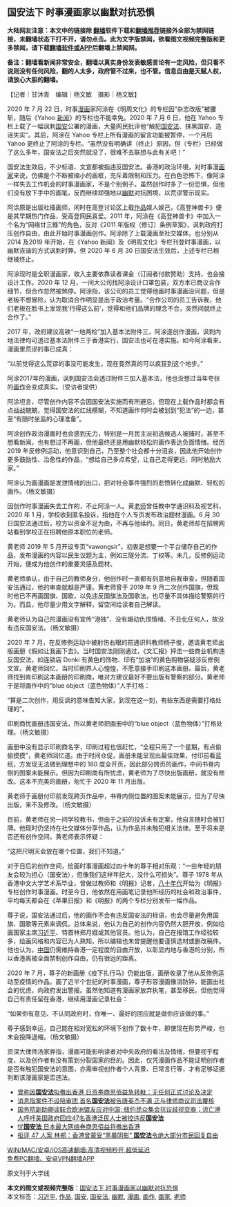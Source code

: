  <h2>国安法下 时事漫画家以幽默对抗恐惧</h2> <p class="notice"><b>大陆网友注意：本文中的链接除 <a href="https://github.com/bannedbook/fanqiang" >翻墙</a>软件下载和<a href="https://github.com/killgcd/justmysocks/blob/master/README.md">翻墙推荐</a>链接外全部为禁网链接，未翻墙状态下打不开，请勿点击。此为文字版禁闻，欲看图文视频完整版和更多禁闻，请下载<a href="https://github.com/bannedbook/fanqiang">翻墙软件或APP</a>后翻墙上禁闻网。</p><p>备注：翻墙看新闻非常安全，翻墙以真实身份发表敏感言论有一定风险，但只看不说则没有任何风险，翻的人太多，政府管不过来，也不管。信息自由是天赋人权，请放心大胆的翻墙。</b></p>  <div class="entry">  <p>【记者｜甘沐青　编辑｜杨文敏　摄影｜杨文敏】</p> <p>2020 年 7 月 22 日，时事<a href="https://www.bannedbook.org/bnews/tag/%e6%bc%ab%e7%94%bb/" class="st_tag internal_tag" rel="tag" title="标签 漫画 下的日志">漫画</a>家阿涂在《明周文化》的专栏因“杂志改版”被腰斩，随后《Yahoo <span class='wp_keywordlink_affiliate'><a href="https://www.bannedbook.org/" title="新闻">新闻</a></span>》的专栏也不能幸免。2020 年 7 月 6 日，他在 Yahoo 专栏上载了一幅讽刺<a href="https://www.bannedbook.org/bnews/tag/%E5%9B%BD%E5%AE%89/" class="st_tag internal_tag" rel="tag" title="标签 国安 下的日志">国安</a>公署的漫画，大量网民批评他“触犯<a href="https://www.bannedbook.org/bnews/tag/%e5%9b%bd%e5%ae%89%e6%b3%95/" class="st_tag internal_tag" rel="tag" title="标签 国安法 下的日志">国安法</a>、抹黑国安、造谣失实”。其后，阿涂在 Yahoo 专栏上所有漫画的留言功能被暂停，一个月后 Yahoo 更终止了阿涂的专栏。“虽然没有明确讲（终止）原因，但（专栏）已经做了这么多年，国安法之后突然就没了，很难不去联想与此有关吧！”</p> <p>国安法生效后，不少标语、文宣都被指违反国安法。香港的政治环境，对时事漫<a href="https://www.bannedbook.org/bnews/tag/%E7%94%BB%E5%AE%B6/" class="st_tag internal_tag" rel="tag" title="标签 画家 下的日志">画家</a>来说，仿佛是个不断被缩小的画框，充斥着限制和压力。在白色恐怖下，像阿涂一样失去工作机会的时事漫画家，不是个别例子。虽然创作时多了一份恐惧，但他们没有放下手中的画笔，反而继续顽强地以<a href="https://www.bannedbook.org/bnews/tag/%E5%B9%BD%E9%BB%98/" class="st_tag internal_tag" rel="tag" title="标签 幽默 下的日志">幽默</a>对抗困境，以荒谬警示现实。</p> <p>阿涂原是出版社插画师，闲时在高登讨论区上载<a href="https://www.bannedbook.org/bnews/tag/%E4%BD%9C%E5%93%81/" class="st_tag internal_tag" rel="tag" title="标签 作品 下的日志">作品</a>娱人娱己，《高登神兽卡》便是其早期热门作品，受高登网民喜爱。2011 年，阿涂在《高登神兽卡》中加入一个名为“网络廿三鲦”的角色，反对《2011 年版权（修订）条例草案》，讽刺政府打压创作自由，由此开始时事漫画创作。阿涂除了上载漫画至社交媒体，也分别从 2014 及2019 年开始，在《Yahoo 新闻》及《明周文化》专栏刊登时事漫画，以幽默诙谐的方式讽刺时弊。但 2020 年 6 月 30 日国安法生效后，上述专栏已相继被终止。</p> <p>阿涂现时是全职漫画家，收入主要依靠读者课金（订阅者付款赞助）支持，也会接设计工作。2020 年 12 月，一间大公司找阿涂设计口罩包装，双方本已商议合作细节，但合作忽然被煞停。阿涂指，该公司的员工觉得他画时事漫画没问题，但是老板不想冒险，认为取消合作明显是出于政治考量。“合作公司的员工告诉我，他们老板在脸书上发现我‘行得这么前’，觉得和他们品牌的理念不合，突然间就终止合作了。”</p> <p>2017 年，政府建议高铁“一地两检”加入基本法附件三，阿涂遂创作漫画，讽刺内地法律均可透过基本法附件三于香港实行，国安法也可在港实施。如今阿涂看来，漫画里荒谬的事已成真：</p> <p>“以前觉得这么荒谬的事没可能发生，现在竟然真的可以疯狂到这个地步。”</p>  <p>阿涂2017年的漫画，讽刺国安法会透过附件三加入基本法，他也没想过当年夸张的<a href="https://www.bannedbook.org/bnews/tag/%E7%94%BB%E4%BD%9C/" class="st_tag internal_tag" rel="tag" title="标签 画作 下的日志">画作</a>会变成真实。（受访者提供）</p> <p>阿涂坦言，尽管创作内容不会因国安法实施而有所避忌，但现在上载作品时都会有点战战兢兢，觉得国安法的红线模糊，不知道画作何时会被划到“犯法”的一边，甚至“有随时坐监的心理准备”。</p> <p>阿涂创作政治漫画时也会感到无力，特别是一月民主派初选候选人被捕时，甚至不想看新闻，也有想过不再画，但他最终还是用幽默轻松的画作表达负面情绪。经历 2019 年反修例运动，他意识到自己，乃至整个社会都十分沮丧，因此他开始创作更多鼓励性、治愈性的作品，“想给自己多点希望，让自己走得更远，同时勉励大家。”</p> <p>阿涂认为画漫画是发泄情绪的出口，把对社会事件强烈的悲愤转化成幽默、轻松的画作。（杨文敏摄）</p> <p>因创作时事漫画失去工作的，不止阿涂一人。黄<a href="https://www.bannedbook.org/bnews/tag/%e8%80%81%e5%b8%88/" class="st_tag internal_tag" rel="tag" title="标签 老师 下的日志">老师</a>曾任教中学通识科及视艺科，2020 年 1 月，学校收到匿名投诉，指他在个人专页发布政治题材漫画。6 月 30 日国安法通过后，校方以资金不足为由，不再与他续约。同日，黄老师却在招聘网站看到学校正在招聘他原本职位的老师。</p> <p>黄老师 2019 年 5 月开设专页“vawongsir”，初衷是想要一个平台储存自己的作品，发布漫画的内容以民生议题为主，例如三隧分流、丁权等。未几，反修例运动开始，便成为他创作的重要灵感及题材。</p> <p>黄老师承认，由于自己的教师身分，他创作时一直都有刻意地自我审查，但随着国安法通过，他的审查就越是严谨。黄老师曾于 2019 年 9 月二次创作国旗，但现时他已不再画国旗、国歌，以免违反国旗法及国歌法，也尽量不具体描绘警察的行为。而且，他尽量少用文字解释，留空间给读者自己解读。</p>  <p>黄老师认为自己的漫画没有宣传“港独”、没有煽动仇恨情绪、不丑化仼何人，故没有违反国安法。（杨文敏摄）</p> <p>2020 年 7 月，在反修例运动中被射伤右眼的前通识科教师杨子俊，邀请黄老师出版画册《假如让我画下去》。当时国安法刚刚通过，《文汇报》抨击一些商业机构违反国安法，如连锁店 Donki 有黄色的饰物、印有“加油”的黄色购物袋疑涉反修例文宣。黄老师回忆，当时印刷界人心惶惶，不愿意接手印刷这本画册。最后，黄老师找到肯印刷这本画册的印刷商，唯对方建议最好不要出版有警察的部分。黄老师于是将画作中的“blue object（蓝色物体）”人手打格：</p> <p>“算是二次创作，用反讽的意味告知大家，到现在这一刻，有些东西是需要打格处理的”。</p> <p>印刷商忧画册违国安法，所以黄老师把画册中的“blue object（蓝色物体）”打格处理。（杨文敏摄）</p> <p>画册中没有显示印刷商名字，印刷过程也很赶忙，“全程只用了一个星期，有点偷偷摸摸”，黄老师回忆道。由于时间仓促，画册未能呈现出最佳效果，付印前看蓝纸，方发现无法做到理想中的 180 度全开页，因此部分跨页的画作，中间书脊内侧的图案未能展示。但因为印刷商有所忧虑，黄老师为了尽快出版画册，就没有修改。这本不完美的画册，匆忙于 2020 年 11 月出版。</p> <p>黄老师于画册付印前发现跨页作品中，书脊内侧位置的图案未能展示，但为了尽快出版，来不及修改。（杨文敏摄）</p> <p>目前，黄老师在另一间学校教书，但由于之前的投诉未有定案，他自言随时会被钉牌。他现时仍坚持在社交媒体分享作品，认为作品并未触犯相关法律。至于将来是否还有创作空间，黄老师表示怀疑：</p>  <p>“这把尺明天会放在哪个位置，我们不知道。”</p> <p>对于日后的创作空间，绘画时事漫画超过四十年的尊子相对乐观：“一些年轻的朋友会较为担心（国安法），但像我们这样年纪大，没什么可损失”。尊子 1978 年从香港中文大学艺术系毕业，曾做过教师和《明报》记者，<span class='wp_keywordlink'><a href="https://www.bannedbook.org/forum2/topic939.html" title="《八十年代访谈录》" target="_blank">八十年代</a></span>开始为《明报》专栏创作时事漫画。时至今日，他依然在用画笔记录他所经历的社会和政治事件，平均每天都会在《苹果日报》和《明报》的两个专栏分别发布一幅作品。</p> <p>尊子说，国安法通过后，他的画作不会有违反国安法的标语，也会尽量避免用国旗、国歌等元素来调侃。总体来说，他认为自己的创作内容仍然大胆开放，例如绘画国家主席<a href="https://www.bannedbook.org/bnews/tag/%e4%b9%a0%e8%bf%91%e5%b9%b3/" class="st_tag internal_tag" rel="tag" title="标签 习近平 下的日志">习近平</a>、特首林郑月娥或其他官员。他认为，自己在报馆工作经验较多，绘画风格和内容已为人熟知，所以编辑也未曾提醒他要谨慎选材或删改稿件。他也认为，<span class='wp_keywordlink_affiliate'><a href="https://www.bannedbook.org/" title="中国" target="_blank">中国</a></span>仍需维持香港一定程度的自由开放，以彰显内地与香港的分别，所以香港离被全面禁制创作自由，仍有很远的距离。</p> <p>2020 年 7 月，尊子的新画册《疫下扎行马》仍能出版，画册收录了他从反修例运动至疫情的作品。画了近半个世纪的时事漫画，尊子形容漫画像消防钟，能画出社会的忧虑，向政府发出警报。虽然他知道有漫画家放弃执笔，甚至移民，但他觉得自己有责任留在香港，继续用漫画记录社会：</p> <p>“如果你有意见、不认同政府时，你唯一、最好的回应就是做你应该做的事。”</p> <p>尊子感到幸运，自己能在相对宽松的环境下创作了数十年，即使现在形势严峻，也未会投降退缩。（杨文敏摄）</p> <p>资深大律师汤家骅指，漫画可能影响读者对中央政府的看法及情绪，但要视乎程度，以及创作者有没有策划分裂国家的目的。因此，仅凭漫画作品不能证明创作者是否有触犯国安法的意图，亦需审视创作者个人背景、日常言行等，才有足够证据判断该漫画家是否违法。</p>  <ul class='op-related-articles' title='相关阅读'> <li><a href='https://www.bannedbook.org/bnews/comments/20210312/1503053.html' target='_blank'>曾称因<b>国安法</b>拟撤出香港 日资券商思佰益急转軚：无任何正式讨论及决定</a></li> <li><a href='https://www.bannedbook.org/bnews/comments/20210310/1502140.html' target='_blank'>消息指案件不设陪审团 首名<b>国安法</b>被告唐英杰不满 正与律师商议司法覆核</a></li> <li><a href='https://www.bannedbook.org/bnews/worldnews/usa/20210310/1501771.html' target='_blank'>国务院副助卿谈联合欧洲盟友应对中国;&#160;纽约民众集会抗议歧视亚裔；流亡港人呼吁美国政府回应47名香港泛民人士被控违反<b>国安法</b></a></li> <li><a href='https://www.bannedbook.org/bnews/comments/20210309/1500897.html' target='_blank'>忧<b>国安法</b> 日本最大网络券商思佰益将撤出香港</a></li> <li><a href='https://www.bannedbook.org/bnews/comments/20210309/1500859.html' target='_blank'>拒评 47 人案 林郑：香港曾蒙受“黑暴阴影” <b>国安法</b>令绝大部分市民回复自由</a></li> </ul> <p class="texttj"> <a href="https://github.com/bannedbook/fanqiang/wiki/V2ray%E6%9C%BA%E5%9C%BA" target="_blank">WIN/MAC/安卓/iOS高速翻墙:高清视频秒开,超低延迟</a><br/> <a href="https://github.com/bannedbook/fanqiang/wiki/%E7%A6%81%E9%97%BB%E7%BD%91%E5%AE%89%E5%8D%93%E7%BF%BB%E5%A2%99%E6%96%B0%E9%97%BBAPP" target="_blank">免费PC翻墙、安卓VPN翻墙APP</a></p><p>原文刊于大学线</p><a name='sharetosocial'></a>       <div><b>本文的图文或视频完整版</b>：<a href='https://www.bannedbook.org/bnews/comments/20210312/1503137.html'>国安法下 时事漫画家以幽默对抗恐惧</a></div>  </div><!--END ENTRY--> <div class="postfooter"> <div>本文标签：<a href="https://www.bannedbook.org/bnews/tag/%e4%b9%a0%e8%bf%91%e5%b9%b3/" rel="tag">习近平</a>, <a href="https://www.bannedbook.org/bnews/tag/%E4%BD%9C%E5%93%81/" rel="tag">作品</a>, <a href="https://www.bannedbook.org/bnews/tag/%E5%9B%BD%E5%AE%89/" rel="tag">国安</a>, <a href="https://www.bannedbook.org/bnews/tag/%e5%9b%bd%e5%ae%89%e6%b3%95/" rel="tag">国安法</a>, <a href="https://www.bannedbook.org/bnews/tag/%E5%B9%BD%E9%BB%98/" rel="tag">幽默</a>, <a href="https://www.bannedbook.org/bnews/tag/%e6%bc%ab%e7%94%bb/" rel="tag">漫画</a>, <a href="https://www.bannedbook.org/bnews/tag/%E7%94%BB%E4%BD%9C/" rel="tag">画作</a>, <a href="https://www.bannedbook.org/bnews/tag/%E7%94%BB%E5%AE%B6/" rel="tag">画家</a>, <a href="https://www.bannedbook.org/bnews/tag/%e8%80%81%e5%b8%88/" rel="tag">老师</a></div>  </div><!--END POSTFOOTER--> 